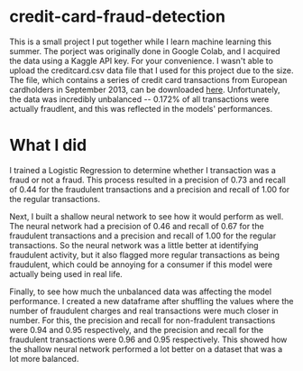 # credit-card-fraud-detection

This is a small project I put together while I learn machine learning this summer.
The porject was originally done in Google Colab, and I acquired the data using a Kaggle
API key. For your convenience. I wasn't able to upload the creditcard.csv data file that I 
used for this project due to the size. The file, which contains a series of credit card 
transactions from European cardholders in September 2013, can be downloaded [here](https://www.kaggle.com/datasets/mlg-ulb/creditcardfraud). Unfortunately, the data was incredibly unbalanced -- 
0.172% of all transactions were actually fraudlent, and this was reflected in the models'
performances.

# What I did

I trained a Logistic Regression to determine whether I transaction was a fraud or 
not a fraud. This process resulted in a precision of 0.73 and recall of 0.44 for the 
fraudulent transactions and a precision and recall of 1.00 for the regular transactions.

Next, I built a shallow neural network to see how it would perform as well. The neural
network had a precision of 0.46 and recall of 0.67 for the fraudulent transactions and a 
precision and recall of 1.00 for the regular transactions. So the neural network was a 
little better at identifying fraudulent activity, but it also flagged more regular transactions 
as being fraudulent, which could be annoying for a consumer if this model were actually 
being used in real life.

Finally, to see how much the unbalanced data was affecting the model performance. I created 
a new dataframe after shuffling the values where the number of fraudulent charges and 
real transactions were much closer in number. For this, the precision and recall for non-fradulent
transactions were 0.94 and 0.95 respectively, and the precision and recall for the fraudulent
transactions were 0.96 and 0.95 respectively. This showed how the shallow neural network
performed a lot better on a dataset that was a lot more balanced.
